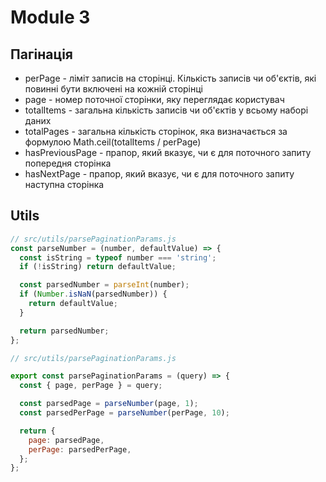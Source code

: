 # Module 3

## Пагінація

- perPage - ліміт записів на сторінці. Кількість записів чи об'єктів, які повинні бути включені на кожній сторінці
- page - номер поточної сторінки, яку переглядає користувач
- totalItems - загальна кількість записів чи об'єктів у всьому наборі даних
- totalPages - загальна кількість сторінок, яка визначається за формулою Math.ceil(totalItems / perPage)
- hasPreviousPage - прапор, який вказує, чи є для поточного запиту попередня сторінка
- hasNextPage - прапор, який вказує, чи є для поточного запиту наступна сторінка

## Utils

```js
// src/utils/parsePaginationParams.js
const parseNumber = (number, defaultValue) => {
  const isString = typeof number === 'string';
  if (!isString) return defaultValue;

  const parsedNumber = parseInt(number);
  if (Number.isNaN(parsedNumber)) {
    return defaultValue;
  }

  return parsedNumber;
};
```

```js
// src/utils/parsePaginationParams.js

export const parsePaginationParams = (query) => {
  const { page, perPage } = query;

  const parsedPage = parseNumber(page, 1);
  const parsedPerPage = parseNumber(perPage, 10);

  return {
    page: parsedPage,
    perPage: parsedPerPage,
  };
};
```
